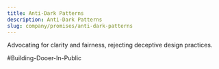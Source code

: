 ```yaml
---
title: Anti-Dark Patterns
description: Anti-Dark Patterns
slug: company/promises/anti-dark-patterns
---
```


Advocating for clarity and fairness, rejecting deceptive design practices.

#Building-Dooer-In-Public  
